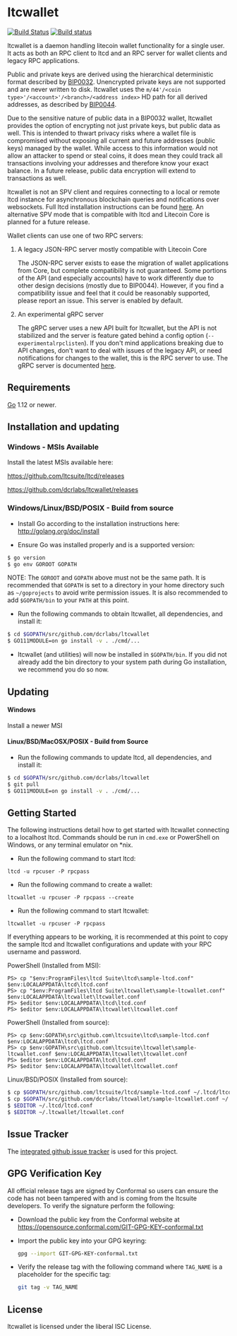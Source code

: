 # ltcwallet

[![Build Status](https://travis-ci.org/dcrlabs/ltcwallet.png?branch=master)](https://travis-ci.org/dcrlabs/ltcwallet)
[![Build status](https://ci.appveyor.com/api/projects/status/88nxvckdj8upqr36/branch/master?svg=true)](https://ci.appveyor.com/project/jrick/ltcwallet/branch/master)

ltcwallet is a daemon handling litecoin wallet functionality for a
single user. It acts as both an RPC client to ltcd and an RPC server
for wallet clients and legacy RPC applications.

Public and private keys are derived using the hierarchical
deterministic format described by
[BIP0032](https://github.com/bitcoin/bips/blob/master/bip-0032.mediawiki).
Unencrypted private keys are not supported and are never written to
disk. ltcwallet uses the
`m/44'/<coin type>'/<account>'/<branch>/<address index>`
HD path for all derived addresses, as described by
[BIP0044](https://github.com/bitcoin/bips/blob/master/bip-0044.mediawiki).

Due to the sensitive nature of public data in a BIP0032 wallet,
ltcwallet provides the option of encrypting not just private keys, but
public data as well. This is intended to thwart privacy risks where a
wallet file is compromised without exposing all current and future
addresses (public keys) managed by the wallet. While access to this
information would not allow an attacker to spend or steal coins, it
does mean they could track all transactions involving your addresses
and therefore know your exact balance. In a future release, public data
encryption will extend to transactions as well.

ltcwallet is not an SPV client and requires connecting to a local or
remote ltcd instance for asynchronous blockchain queries and
notifications over websockets. Full ltcd installation instructions
can be found [here](https://github.com/ltcsuite/ltcd). An alternative
SPV mode that is compatible with ltcd and Litecoin Core is planned for
a future release.

Wallet clients can use one of two RPC servers:

1. A legacy JSON-RPC server mostly compatible with Litecoin Core

   The JSON-RPC server exists to ease the migration of wallet applications
   from Core, but complete compatibility is not guaranteed. Some portions of
   the API (and especially accounts) have to work differently due to other
   design decisions (mostly due to BIP0044). However, if you find a
   compatibility issue and feel that it could be reasonably supported, please
   report an issue. This server is enabled by default.

2. An experimental gRPC server

   The gRPC server uses a new API built for ltcwallet, but the API is not
   stabilized and the server is feature gated behind a config option
   (`--experimentalrpclisten`). If you don't mind applications breaking due
   to API changes, don't want to deal with issues of the legacy API, or need
   notifications for changes to the wallet, this is the RPC server to use.
   The gRPC server is documented [here](./rpc/documentation/README.md).

## Requirements

[Go](http://golang.org) 1.12 or newer.

## Installation and updating

### Windows - MSIs Available

Install the latest MSIs available here:

https://github.com/ltcsuite/ltcd/releases

https://github.com/dcrlabs/ltcwallet/releases

### Windows/Linux/BSD/POSIX - Build from source

- Install Go according to the installation instructions here:
  http://golang.org/doc/install

- Ensure Go was installed properly and is a supported version:

```bash
$ go version
$ go env GOROOT GOPATH
```

NOTE: The `GOROOT` and `GOPATH` above must not be the same path. It is
recommended that `GOPATH` is set to a directory in your home directory such as
`~/goprojects` to avoid write permission issues. It is also recommended to add
`$GOPATH/bin` to your `PATH` at this point.

- Run the following commands to obtain ltcwallet, all dependencies, and install it:

```bash
$ cd $GOPATH/src/github.com/dcrlabs/ltcwallet
$ GO111MODULE=on go install -v . ./cmd/...
```

- ltcwallet (and utilities) will now be installed in `$GOPATH/bin`. If you did
  not already add the bin directory to your system path during Go installation,
  we recommend you do so now.

## Updating

#### Windows

Install a newer MSI

#### Linux/BSD/MacOSX/POSIX - Build from Source

- Run the following commands to update ltcd, all dependencies, and install it:

```bash
$ cd $GOPATH/src/github.com/dcrlabs/ltcwallet
$ git pull
$ GO111MODULE=on go install -v . ./cmd/...
```

## Getting Started

The following instructions detail how to get started with ltcwallet connecting
to a localhost ltcd. Commands should be run in `cmd.exe` or PowerShell on
Windows, or any terminal emulator on \*nix.

- Run the following command to start ltcd:

```
ltcd -u rpcuser -P rpcpass
```

- Run the following command to create a wallet:

```
ltcwallet -u rpcuser -P rpcpass --create
```

- Run the following command to start ltcwallet:

```
ltcwallet -u rpcuser -P rpcpass
```

If everything appears to be working, it is recommended at this point to
copy the sample ltcd and ltcwallet configurations and update with your
RPC username and password.

PowerShell (Installed from MSI):

```
PS> cp "$env:ProgramFiles\ltcd Suite\ltcd\sample-ltcd.conf" $env:LOCALAPPDATA\ltcd\ltcd.conf
PS> cp "$env:ProgramFiles\ltcd Suite\ltcwallet\sample-ltcwallet.conf" $env:LOCALAPPDATA\ltcwallet\ltcwallet.conf
PS> $editor $env:LOCALAPPDATA\ltcd\ltcd.conf
PS> $editor $env:LOCALAPPDATA\ltcwallet\ltcwallet.conf
```

PowerShell (Installed from source):

```
PS> cp $env:GOPATH\src\github.com\ltcsuite\ltcd\sample-ltcd.conf $env:LOCALAPPDATA\ltcd\ltcd.conf
PS> cp $env:GOPATH\src\github.com\ltcsuite\ltcwallet\sample-ltcwallet.conf $env:LOCALAPPDATA\ltcwallet\ltcwallet.conf
PS> $editor $env:LOCALAPPDATA\ltcd\ltcd.conf
PS> $editor $env:LOCALAPPDATA\ltcwallet\ltcwallet.conf
```

Linux/BSD/POSIX (Installed from source):

```bash
$ cp $GOPATH/src/github.com/ltcsuite/ltcd/sample-ltcd.conf ~/.ltcd/ltcd.conf
$ cp $GOPATH/src/github.com/dcrlabs/ltcwallet/sample-ltcwallet.conf ~/.ltcwallet/ltcwallet.conf
$ $EDITOR ~/.ltcd/ltcd.conf
$ $EDITOR ~/.ltcwallet/ltcwallet.conf
```

## Issue Tracker

The [integrated github issue tracker](https://github.com/dcrlabs/ltcwallet/issues)
is used for this project.

## GPG Verification Key

All official release tags are signed by Conformal so users can ensure the code
has not been tampered with and is coming from the ltcsuite developers. To
verify the signature perform the following:

- Download the public key from the Conformal website at
  https://opensource.conformal.com/GIT-GPG-KEY-conformal.txt

- Import the public key into your GPG keyring:

  ```bash
  gpg --import GIT-GPG-KEY-conformal.txt
  ```

- Verify the release tag with the following command where `TAG_NAME` is a
  placeholder for the specific tag:
  ```bash
  git tag -v TAG_NAME
  ```

## License

ltcwallet is licensed under the liberal ISC License.
